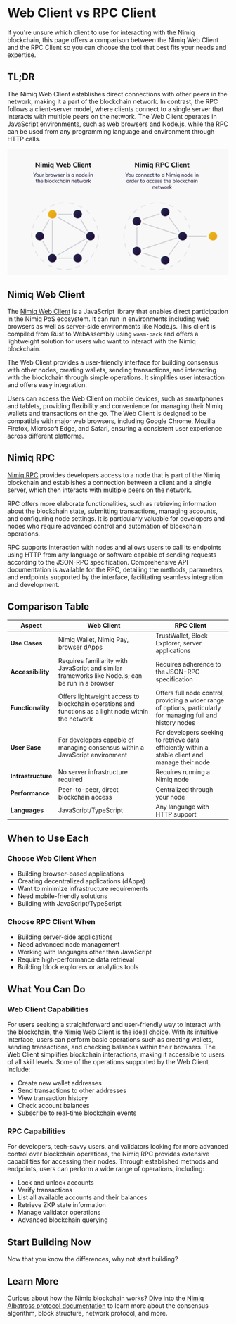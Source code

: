 # Web Client vs RPC Client

If you're unsure which client to use for interacting with the Nimiq blockchain, this page offers a comparison between the Nimiq Web Client and the RPC Client so you can choose the tool that best fits your needs and expertise.

## TL;DR

The Nimiq Web Client establishes direct connections with other peers in the network, making it a part of the blockchain network. In contrast, the RPC follows a client-server model, where clients connect to a single server that interacts with multiple peers on the network. The Web Client operates in JavaScript environments, such as web browsers and Node.js, while the RPC can be used from any programming language and environment through HTTP calls.

<img class="object-contain max-h-[max(60vh,180px)]" src="/assets/images/protocol/network.png" alt="Web Client vs RPC" />

## Nimiq Web Client

The [Nimiq Web Client](/web-client/) is a JavaScript library that enables direct participation in the Nimiq PoS ecosystem. It can run in environments including web browsers as well as server-side environments like Node.js. This client is compiled from Rust to WebAssembly using `wasm-pack` and offers a lightweight solution for users who want to interact with the Nimiq blockchain.

The Web Client provides a user-friendly interface for building consensus with other nodes, creating wallets, sending transactions, and interacting with the blockchain through simple operations. It simplifies user interaction and offers easy integration.

Users can access the Web Client on mobile devices, such as smartphones and tablets, providing flexibility and convenience for managing their Nimiq wallets and transactions on the go. The Web Client is designed to be compatible with major web browsers, including Google Chrome, Mozilla Firefox, Microsoft Edge, and Safari, ensuring a consistent user experience across different platforms.

## Nimiq RPC

[Nimiq RPC](/rpc-client/) provides developers access to a node that is part of the Nimiq blockchain and establishes a connection between a client and a single server, which then interacts with multiple peers on the network.

RPC offers more elaborate functionalities, such as retrieving information about the blockchain state, submitting transactions, managing accounts, and configuring node settings. It is particularly valuable for developers and nodes who require advanced control and automation of blockchain operations.

RPC supports interaction with nodes and allows users to call its endpoints using HTTP from any language or software capable of sending requests according to the JSON-RPC specification. Comprehensive API documentation is available for the RPC, detailing the methods, parameters, and endpoints supported by the interface, facilitating seamless integration and development.

## Comparison Table

| Aspect | Web Client | RPC Client |
| --- | --- | --- |
| **Use Cases** | Nimiq Wallet, Nimiq Pay, browser dApps | TrustWallet, Block Explorer, server applications |
| **Accessibility** | Requires familiarity with JavaScript and similar frameworks like Node.js; can be run in a browser | Requires adherence to the JSON-RPC specification |
| **Functionality** | Offers lightweight access to blockchain operations and functions as a light node within the network | Offers full node control, providing a wider range of options, particularly for managing full and history nodes |
| **User Base** | For developers capable of managing consensus within a JavaScript environment | For developers seeking to retrieve data efficiently within a stable client and manage their node |
| **Infrastructure** | No server infrastructure required | Requires running a Nimiq node |
| **Performance** | Peer-to-peer, direct blockchain access | Centralized through your node |
| **Languages** | JavaScript/TypeScript | Any language with HTTP support |

## When to Use Each

### Choose Web Client When

- Building browser-based applications
- Creating decentralized applications (dApps)
- Want to minimize infrastructure requirements
- Need mobile-friendly solutions
- Building with JavaScript/TypeScript

### Choose RPC Client When

- Building server-side applications
- Need advanced node management
- Working with languages other than JavaScript
- Require high-performance data retrieval
- Building block explorers or analytics tools

## What You Can Do

### Web Client Capabilities

For users seeking a straightforward and user-friendly way to interact with the blockchain, the Nimiq Web Client is the ideal choice. With its intuitive interface, users can perform basic operations such as creating wallets, sending transactions, and checking balances within their browsers. The Web Client simplifies blockchain interactions, making it accessible to users of all skill levels. Some of the operations supported by the Web Client include:

- Create new wallet addresses
- Send transactions to other addresses
- View transaction history
- Check account balances
- Subscribe to real-time blockchain events

### RPC Capabilities

For developers, tech-savvy users, and validators looking for more advanced control over blockchain operations, the Nimiq RPC provides extensive capabilities for accessing their nodes. Through established methods and endpoints, users can perform a wide range of operations, including:

- Lock and unlock accounts
- Verify transactions
- List all available accounts and their balances
- Retrieve ZKP state information
- Manage validator operations
- Advanced blockchain querying

## Start Building Now

Now that you know the differences, why not start building?

<NqGrid :cards="[
  { icon: 'i-local:nimiq-web-client', title: 'Web Client', href: '/web-client' },
  { icon: 'i-local:nimiq-rpc', title: 'Nimiq RPC', href: '/rpc-client' },
  { icon: 'i-local:nimiq-validators', title: 'Validators', href: '../nodes/validators/becoming-a-validator' },
]" />

## Learn More

Curious about how the Nimiq blockchain works? Dive into the [Nimiq Albatross protocol documentation](/protocol/index) to learn more about the consensus algorithm, block structure, network protocol, and more.
